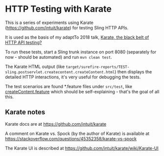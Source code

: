 HTTP Testing with Karate
========================

This is a series of experiments using Karate (https://github.com/intuit/karate) for testing Sling HTTP APIs.

It is used as the basis of my adaptTo 2018 talk, [Karate, the black belt of HTTP API testing?](https://adapt.to/2018/en/schedule/karate-the-black-belt-of-http-api-testing.html)

To run these tests, start a Sling trunk instance on port 8080 (separately for now - should be automated) and run `mvn clean test`.

The Karate HTML output (like `target/surefire-reports/TEST-sling.postservlet.createcontent.createContent.html`) then displays the detailed HTTP interactions, it's very useful for debugging the tests.

The test scenarios are found *.feature files under `src/test`, like [createContent.feature](src/test/java/sling/postservlet/createcontent/createContent.feature) which should be self-explaining - that's the goal of all this.

Karate notes
------------

Karate docs are at https://github.com/intuit/karate

A comment on Karate vs. Spock (by the author of Karate) is available at https://stackoverflow.com/questions/45352358/karate-vs-spock

The Karate UI is described at https://github.com/intuit/karate/wiki/Karate-UI
